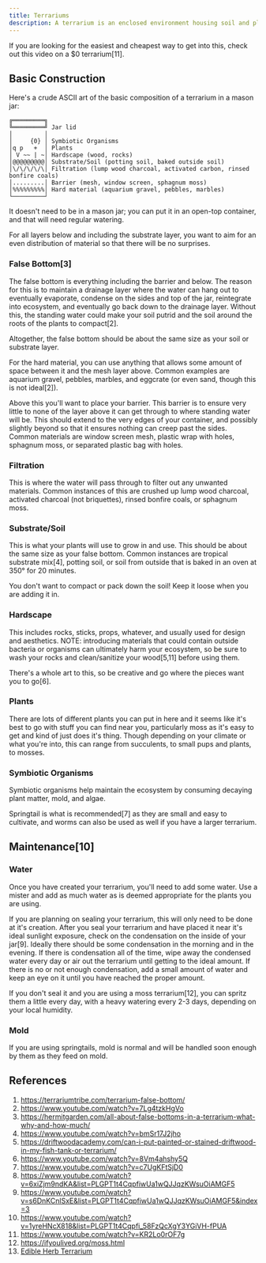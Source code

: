 ```yaml
---
title: Terrariums
description: A terrarium is an enclosed environment housing soil and plant life.
---
```


If you are looking for the easiest and cheapest way to get into this, check out this video on a $0 terrarium[11].

## Basic Construction

Here's a crude ASCII art of the basic composition of a terrarium in a mason jar:

```
╔═════════╗ 
╚═════════╝ Jar lid
│         │
│     {0} │ Symbiotic Organisms
│q p   +  │ Plants
│ V ~~ | ~│ Hardscape (wood, rocks)
│@@@@@@@@@│ Substrate/Soil (potting soil, baked outside soil)
│\/\/\/\/\│ Filtration (lump wood charcoal, activated carbon, rinsed bonfire coals)
│.........│ Barrier (mesh, window screen, sphagnum moss)
│%%%%%%%%%│ Hard material (aquarium gravel, pebbles, marbles)
└─────────┘
```

It doesn't need to be in a mason jar; you can put it in an open-top container, and that will need regular watering.

For all layers below and including the substrate layer, you want to aim for an even distribution of material so that there will be no surprises.

### False Bottom[3]

The false bottom is everything including the barrier and below. The reason for this is to maintain a drainage layer where the water can hang out to eventually evaporate, condense on the sides and top of the jar, reintegrate into ecosystem, and eventually go back down to the drainage layer. Without this, the standing water could make your soil putrid and the soil around the roots of the plants to compact[2].

Altogether, the false bottom should be about the same size as your soil or substrate layer.

For the hard material, you can use anything that allows some amount of space between it and the mesh layer above. Common examples are aquarium gravel, pebbles, marbles, and eggcrate (or even sand, though this is not ideal[2]). 

Above this you'll want to place your barrier. This barrier is to ensure very little to none of the layer above it can get through to where standing water will be. This should extend to the very edges of your container, and possibly slightly beyond so that it ensures nothing can creep past the sides. Common materials are window screen mesh, plastic wrap with holes, sphagnum moss, or separated plastic bag with holes.

### Filtration

This is where the water will pass through to filter out any unwanted materials. Common instances of this are crushed up lump wood charcoal, activated charcoal (not briquettes), rinsed bonfire coals, or sphagnum moss.

### Substrate/Soil

This is what your plants will use to grow in and use. This should be about the same size as your false bottom. Common instances are tropical substrate mix[4], potting soil, or soil from outside that is baked in an oven at 350° for 20 minutes.

You don't want to compact or pack down the soil! Keep it loose when you are adding it in.

### Hardscape

This includes rocks, sticks, props, whatever, and usually used for design and aesthetics. NOTE: introducing materials that could contain outside bacteria or organisms can ultimately harm your ecosystem, so be sure to wash your rocks and  clean/sanitize your wood[5,11] before using them.

There's a whole art to this, so be creative and go where the pieces want you to go[6].

### Plants

There are lots of different plants you can put in here and it seems like it's best to go with stuff you can find near you, particularly moss as it's easy to get and kind of just does it's thing. Though depending on your climate or what you're into, this can range from succulents, to small pups and plants, to mosses.

### Symbiotic Organisms

Symbiotic organisms help maintain the ecosystem by consuming decaying plant matter, mold, and algae.

Springtail is what is recommended[7] as they are small and easy to cultivate, and worms can also be used as well if you have a larger terrarium.

## Maintenance[10]

### Water

Once you have created your terrarium, you'll need to add some water. Use a mister and add as much water as is deemed appropriate for the plants you are using.

If you are planning on sealing your terrarium, this will only need to be done at it's creation. After you seal your terrarium and have placed it near it's ideal sunlight exposure, check on the condensation on the inside of your jar[9]. Ideally there should be some condensation in the morning and in the evening. If there is condensation all of the time, wipe away the condensed water every day or air out the terrarium until getting to the ideal amount. If there is no or not enough condensation, add a small amount of water and keep an eye on it until you have reached the proper amount.

If you don't seal it and you are using a moss terrarium[12], you can spritz them a little every day, with a heavy watering every 2-3 days, depending on your local humidity.

### Mold

If you are using springtails, mold is normal and will be handled soon enough by them as they feed on mold.

## References

1. https://terrariumtribe.com/terrarium-false-bottom/
1. https://www.youtube.com/watch?v=7Lg4tzkHgVo
1. https://hermitgarden.com/all-about-false-bottoms-in-a-terrarium-what-why-and-how-much/
1. https://www.youtube.com/watch?v=bmSr17J2jho
1. https://driftwoodacademy.com/can-i-put-painted-or-stained-driftwood-in-my-fish-tank-or-terrarium/
1. https://www.youtube.com/watch?v=8Vm4ahshy5Q
1. https://www.youtube.com/watch?v=c7UgKFtSjD0
1. https://www.youtube.com/watch?v=6xiZjm9ndKA&list=PLGPT1t4CqpfiwUa1wQJJqzKWsuOiAMGF5
1. https://www.youtube.com/watch?v=s6DnKCnlSxE&list=PLGPT1t4CqpfiwUa1wQJJqzKWsuOiAMGF5&index=3
1. https://www.youtube.com/watch?v=1yreHNcX818&list=PLGPT1t4Cqpfi_58FzQcXgY3YGiVH-fPUA
1. https://www.youtube.com/watch?v=KR2Lo0rOF7g
1. https://ifyoulived.org/moss.html
1. [Edible Herb Terrarium](https://www.youtube.com/watch?v=Rr7Xkn6J90k)